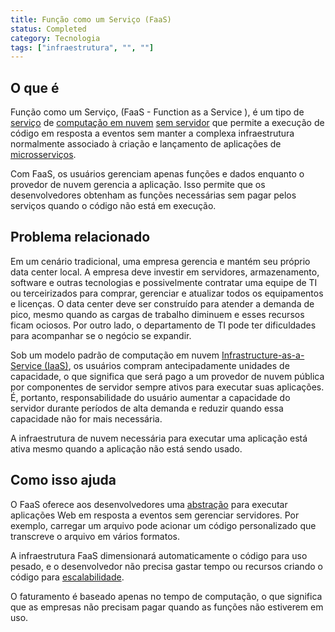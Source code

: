 ```yaml
---
title: Função como um Serviço (FaaS)
status: Completed
category: Tecnologia
tags: ["infraestrutura", "", ""]
---
```


## O que é

Função como um Serviço, (FaaS - Function as a Service ), é um tipo de [serviço](/pt-br/service/) de [computação em nuvem](/pt-br/cloud-computing/) [sem servidor](/pt-br/serverless/) que permite a execução de código em resposta a eventos sem manter a complexa infraestrutura normalmente associado à criação e lançamento de aplicações de [microsserviços](/microservices/).

Com FaaS, os usuários gerenciam apenas funções e dados enquanto o provedor de nuvem gerencia a aplicação.
Isso permite que os desenvolvedores obtenham as funções necessárias sem pagar pelos serviços quando o código não está em execução.

## Problema relacionado

Em um cenário tradicional, uma empresa gerencia e mantém seu próprio data center local. A empresa deve investir em servidores, armazenamento, software e outras tecnologias e possivelmente contratar uma equipe de TI ou terceirizados para comprar, gerenciar e atualizar todos os equipamentos e licenças. O data center deve ser construído para atender a demanda de pico, mesmo quando as cargas de trabalho diminuem e esses recursos ficam ociosos. Por outro lado, o departamento de TI pode ter dificuldades para acompanhar se o negócio se expandir.

Sob um modelo padrão de computação em nuvem [Infrastructure-as-a-Service (IaaS)](/infrastructure-as-a-service/), os usuários compram antecipadamente unidades de capacidade, o que significa que será pago a um provedor de nuvem pública por componentes de servidor sempre ativos para executar suas aplicações. É, portanto, responsabilidade do usuário aumentar a capacidade do servidor durante períodos de alta demanda e reduzir quando essa capacidade não for mais necessária.

A infraestrutura de nuvem necessária para executar uma aplicação está ativa mesmo quando a aplicação não está sendo usado.

## Como isso ajuda

O FaaS oferece aos desenvolvedores uma [abstração](/pt-br/abstraction/) para executar aplicações Web em resposta a eventos sem gerenciar servidores. Por exemplo, carregar um arquivo pode acionar um código personalizado que transcreve o arquivo em vários formatos.

A infraestrutura FaaS dimensionará automaticamente o código para uso pesado, e o desenvolvedor não precisa gastar tempo ou recursos criando o código para [escalabilidade](/pt-br/scalability/).

O faturamento é baseado apenas no tempo de computação, o que significa que as empresas não precisam pagar quando as funções não estiverem em uso.
